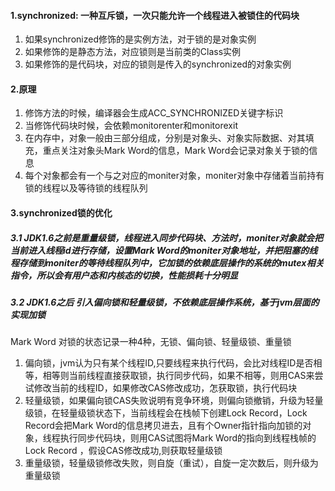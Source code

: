 #### 1.synchronized: 一种互斥锁，一次只能允许一个线程进入被锁住的代码块

1. 如果synchronized修饰的是实例方法，对于锁的是对象实例
2. 如果修饰的是静态方法，对应锁则是当前类的Class实例
3. 如果修饰的是代码块，对应的锁则是传入的synchronized的对象实例

#### 2.原理

1. 修饰方法的时候，编译器会生成ACC_SYNCHRONIZED关键字标识
2. 当修饰代码块时候，会依赖monitorenter和monitorexit
3. 在内存中，对象一般由三部分组成，分别是对象头、对象实际数据、对其填充，重点关注对象头Mark Word的信息，Mark Word会记录对象关于锁的信息
4. 每个对象都会有一个与之对应的moniter对象，moniter对象中存储着当前持有锁的线程以及等待锁的线程队列

#### 3.synchronized锁的优化

##### 3.1 JDK1.6之前是重量级锁，线程进入同步代码块、方法时，moniter对象就会把当前进入线程id进行存储，设置Mark Word的moniter对象地址，并把阻塞的线程存储到moniter的等待线程队列中，它加锁的依赖底层操作的系统的mutex相关指令，所以会有用户态和内核态的切换，性能损耗十分明显

##### 3.2 JDK1.6之后 引入偏向锁和轻量级锁，不依赖底层操作系统，基于jvm层面的实现加锁

Mark Word 对锁的状态记录一种4种，无锁、偏向锁、轻量级锁、重量锁

1. 偏向锁，jvm认为只有某个线程ID,只要线程来执行代码，会比对线程ID是否相等，相等则当前线程直接获取锁，执行同步代码，如果不相等，则用CAS来尝试修改当前的线程ID，如果修改CAS修改成功，怎获取锁，执行代码块
2. 轻量级锁，如果偏向锁CAS失败说明有竞争环境，则偏向锁撤销，升级为轻量级锁，在轻量级锁状态下，当前线程会在栈帧下创建Lock Record，Lock Record会把Mark Word的信息拷贝进去，且有个Owner指针指向加锁的对象，线程执行同步代码块，则用CAS试图将Mark Word的指向到线程栈帧的Lock Record ，假设CAS修改成功,则获取轻量级锁
3. 重量级锁，轻量级锁修改失败，则自旋（重试），自旋一定次数后，则升级为重量级锁